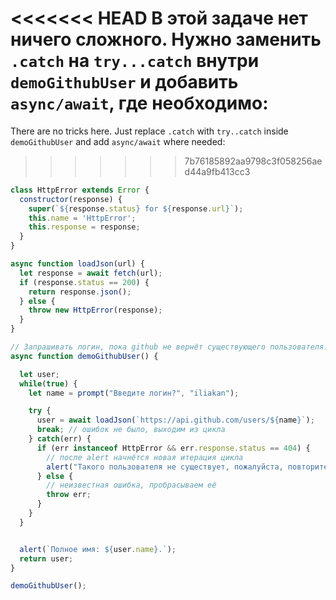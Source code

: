 
<<<<<<< HEAD
В этой задаче нет ничего сложного. Нужно заменить `.catch` на `try...catch` внутри `demoGithubUser` и добавить `async/await`, где необходимо:
=======
There are no tricks here. Just replace `.catch` with `try..catch` inside `demoGithubUser` and add `async/await` where needed:
>>>>>>> 7b76185892aa9798c3f058256aed44a9fb413cc3

```js run
class HttpError extends Error {
  constructor(response) {
    super(`${response.status} for ${response.url}`);
    this.name = 'HttpError';
    this.response = response;
  }
}

async function loadJson(url) {
  let response = await fetch(url);
  if (response.status == 200) {
    return response.json();
  } else {
    throw new HttpError(response);
  }
}

// Запрашивать логин, пока github не вернёт существующего пользователя.
async function demoGithubUser() {

  let user;
  while(true) {
    let name = prompt("Введите логин?", "iliakan");

    try {
      user = await loadJson(`https://api.github.com/users/${name}`);
      break; // ошибок не было, выходим из цикла
    } catch(err) {
      if (err instanceof HttpError && err.response.status == 404) {
        // после alert начнётся новая итерация цикла
        alert("Такого пользователя не существует, пожалуйста, повторите ввод.");
      } else {
        // неизвестная ошибка, пробрасываем её
        throw err;
      }
    }      
  }


  alert(`Полное имя: ${user.name}.`);
  return user;
}

demoGithubUser();
```
